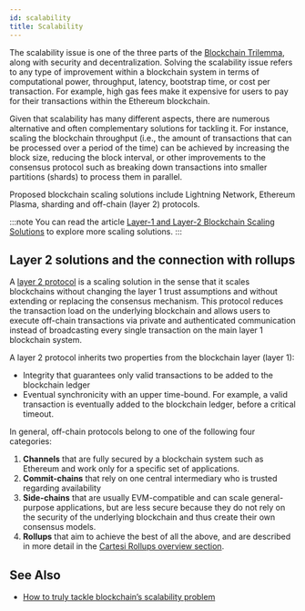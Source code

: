 ```yaml
---
id: scalability
title: Scalability
---
```


The scalability issue is one of the three parts of the [Blockchain Trilemma](https://www.gemini.com/cryptopedia/blockchain-trilemma-decentralization-scalability-definition), along with security and decentralization. Solving the scalability issue refers to any type of improvement within a blockchain system in terms of computational power, throughput, latency, bootstrap time, or cost per transaction. For example, high gas fees make it expensive for users to pay for their transactions within the Ethereum blockchain.

Given that scalability has many different aspects, there are numerous alternative and often complementary solutions for tackling it. For instance, scaling the blockchain throughput (i.e., the amount of transactions that can be processed over a period of the time) can be achieved by increasing the block size, reducing the block interval, or other improvements to the consensus protocol such as breaking down transactions into smaller partitions (shards) to process them in parallel.

Proposed blockchain scaling solutions include Lightning Network, Ethereum Plasma, sharding and off-chain (layer 2) protocols.

:::note
You can read the article [Layer-1 and Layer-2 Blockchain Scaling Solutions](https://www.gemini.com/cryptopedia/blockchain-layer-2-network-layer-1-network) to explore more scaling solutions.
:::

## Layer 2 solutions and the connection with rollups

A [layer 2 protocol](https://academy.binance.com/en/glossary/layer-2) is a scaling solution in the sense that it scales blockchains without changing the layer 1 trust assumptions and without extending or replacing the consensus mechanism. This protocol reduces the transaction load on the underlying blockchain and allows users to execute off-chain transactions via private and authenticated communication instead of broadcasting every single transaction on the main layer 1 blockchain system.

A layer 2 protocol inherits two properties from the blockchain layer (layer 1):
* Integrity that guarantees only valid transactions to be added to the blockchain ledger
* Eventual synchronicity with an upper time-bound. For example, a valid transaction is eventually added to the blockchain ledger, before a critical timeout.

In general, off-chain protocols belong to one of the following four categories:

1. **Channels** that are fully secured by a blockchain system such as Ethereum and work only for a specific set of applications.
2. **Commit-chains** that rely on one central intermediary who is trusted regarding availability
3. **Side-chains** that are usually EVM-compatible and can scale general-purpose applications, but are less secure because they do not rely on the security of the underlying blockchain and thus create their own consensus models.
4. **Rollups** that aim to achieve the best of all the above, and are described in more detail in the [Cartesi Rollups overview section](../cartesi-rollups/overview#what-is-a-blockchain-rollup).

## See Also

* [How to truly tackle blockchain’s scalability problem](https://medium.com/cartesi/scaling-content-90de6f3ca4fa)
